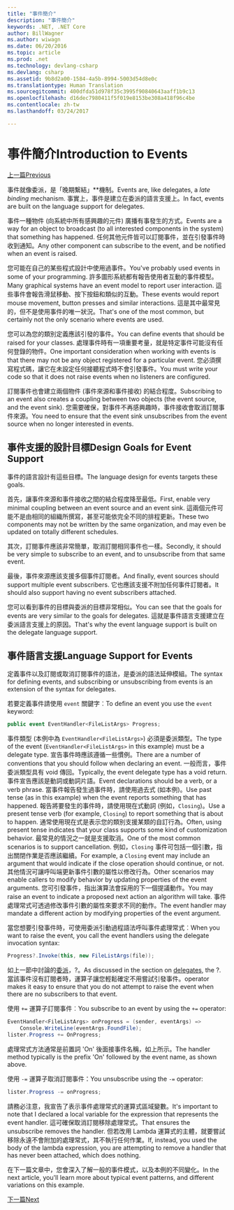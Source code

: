 ```yaml
---
title: "事件簡介"
description: "事件簡介"
keywords: .NET, .NET Core
author: BillWagner
ms.author: wiwagn
ms.date: 06/20/2016
ms.topic: article
ms.prod: .net
ms.technology: devlang-csharp
ms.devlang: csharp
ms.assetid: 9b8d2a00-1584-4a5b-8994-5003d54d8e0c
ms.translationtype: Human Translation
ms.sourcegitcommit: 400dfda51d978f35c3995f90840643aaff1b9c13
ms.openlocfilehash: d16dec7980411f5f019e8153be308a418f96c4be
ms.contentlocale: zh-tw
ms.lasthandoff: 03/24/2017

---
```


# <a name="introduction-to-events"></a><span data-ttu-id="c6194-104">事件簡介</span><span class="sxs-lookup"><span data-stu-id="c6194-104">Introduction to Events</span></span>

[<span data-ttu-id="c6194-105">上一篇</span><span class="sxs-lookup"><span data-stu-id="c6194-105">Previous</span></span>](delegates-patterns.md)

<span data-ttu-id="c6194-106">事件就像委派，是「晚期繫結」**機制。</span><span class="sxs-lookup"><span data-stu-id="c6194-106">Events are, like delegates, a *late binding* mechanism.</span></span> <span data-ttu-id="c6194-107">事實上，事件是建立在委派的語言支援上。</span><span class="sxs-lookup"><span data-stu-id="c6194-107">In fact, events are built on the language support for delegates.</span></span>

<span data-ttu-id="c6194-108">事件一種物件 (向系統中所有感興趣的元件) 廣播有事發生的方式。</span><span class="sxs-lookup"><span data-stu-id="c6194-108">Events are a way for an object to broadcast (to all interested components in the system) that something has happened.</span></span> <span data-ttu-id="c6194-109">任何其他元件皆可以訂閱事件，並在引發事件時收到通知。</span><span class="sxs-lookup"><span data-stu-id="c6194-109">Any other component can subscribe to the event, and be notified when an event is raised.</span></span>

<span data-ttu-id="c6194-110">您可能在自己的某些程式設計中使用過事件。</span><span class="sxs-lookup"><span data-stu-id="c6194-110">You've probably used events in some of your programming.</span></span> <span data-ttu-id="c6194-111">許多圖形系統都有報告使用者互動的事件模型。</span><span class="sxs-lookup"><span data-stu-id="c6194-111">Many graphical systems have an event model to report user interaction.</span></span> <span data-ttu-id="c6194-112">這些事件會報告滑鼠移動、按下按鈕和類似的互動。</span><span class="sxs-lookup"><span data-stu-id="c6194-112">These events would report mouse movement, button presses and similar interactions.</span></span> <span data-ttu-id="c6194-113">這是其中最常見的，但不是使用事件的唯一狀況。</span><span class="sxs-lookup"><span data-stu-id="c6194-113">That's one of the most common, but certainly not the only scenario where events are used.</span></span>

<span data-ttu-id="c6194-114">您可以為您的類別定義應該引發的事件。</span><span class="sxs-lookup"><span data-stu-id="c6194-114">You can define events that should be raised for your classes.</span></span> <span data-ttu-id="c6194-115">處理事件時有一項重要考量，就是特定事件可能沒有任何登錄的物件。</span><span class="sxs-lookup"><span data-stu-id="c6194-115">One important consideration when working with events is that there may not be any object registered for a particular event.</span></span> <span data-ttu-id="c6194-116">您必須撰寫程式碼，讓它在未設定任何接聽程式時不會引發事件。</span><span class="sxs-lookup"><span data-stu-id="c6194-116">You must write your code so that it does not raise events when no listeners are configured.</span></span>

<span data-ttu-id="c6194-117">訂閱事件也會建立兩個物件 (事件來源和事件接收) 的結合程度。</span><span class="sxs-lookup"><span data-stu-id="c6194-117">Subscribing to an event also creates a coupling between two objects (the event source, and the event sink).</span></span> <span data-ttu-id="c6194-118">您需要確保，對事件不再感興趣時，事件接收會取消訂閱事件來源。</span><span class="sxs-lookup"><span data-stu-id="c6194-118">You need to ensure that the event sink unsubscribes from the event source when no longer interested in events.</span></span>

## <a name="design-goals-for-event-support"></a><span data-ttu-id="c6194-119">事件支援的設計目標</span><span class="sxs-lookup"><span data-stu-id="c6194-119">Design Goals for Event Support</span></span>

<span data-ttu-id="c6194-120">事件的語言設計有這些目標。</span><span class="sxs-lookup"><span data-stu-id="c6194-120">The language design for events targets these goals.</span></span>

<span data-ttu-id="c6194-121">首先，讓事件來源和事件接收之間的結合程度降至最低。</span><span class="sxs-lookup"><span data-stu-id="c6194-121">First, enable very minimal coupling between an event source and an event sink.</span></span> <span data-ttu-id="c6194-122">這兩個元件可能不是由相同的組織所撰寫，甚至可能依完全不同的排程更新。</span><span class="sxs-lookup"><span data-stu-id="c6194-122">These two components may not be written by the same organization, and may even be updated on totally different schedules.</span></span>

<span data-ttu-id="c6194-123">其次，訂閱事件應該非常簡單，取消訂閱相同事件也一樣。</span><span class="sxs-lookup"><span data-stu-id="c6194-123">Secondly, it should be very simple to subscribe to an event, and to unsubscribe from that same event.</span></span>

<span data-ttu-id="c6194-124">最後，事件來源應該支援多個事件訂閱者。</span><span class="sxs-lookup"><span data-stu-id="c6194-124">And finally, event sources should support multiple event subscribers.</span></span> <span data-ttu-id="c6194-125">它也應該支援不附加任何事件訂閱者。</span><span class="sxs-lookup"><span data-stu-id="c6194-125">It should also support having no event subscribers attached.</span></span>

<span data-ttu-id="c6194-126">您可以看到事件的目標與委派的目標非常相似。</span><span class="sxs-lookup"><span data-stu-id="c6194-126">You can see that the goals for events are very similar to the goals for delegates.</span></span>
<span data-ttu-id="c6194-127">這就是事件語言支援建立在委派語言支援上的原因。</span><span class="sxs-lookup"><span data-stu-id="c6194-127">That's why the event language support is built on the delegate language support.</span></span>

## <a name="language-support-for-events"></a><span data-ttu-id="c6194-128">事件語言支援</span><span class="sxs-lookup"><span data-stu-id="c6194-128">Language Support for Events</span></span>

<span data-ttu-id="c6194-129">定義事件以及訂閱或取消訂閱事件的語法，是委派的語法延伸模組。</span><span class="sxs-lookup"><span data-stu-id="c6194-129">The syntax for defining events, and subscribing or unsubscribing from events is an extension of the syntax for delegates.</span></span>

<span data-ttu-id="c6194-130">若要定義事件請使用 `event` 關鍵字︰</span><span class="sxs-lookup"><span data-stu-id="c6194-130">To define an event you use the `event` keyword:</span></span>

```csharp
public event EventHandler<FileListArgs> Progress;
```

<span data-ttu-id="c6194-131">事件類型 (本例中為 `EventHandler<FileListArgs>`) 必須是委派類型。</span><span class="sxs-lookup"><span data-stu-id="c6194-131">The type of the event (`EventHandler<FileListArgs>` in this example) must be a delegate type.</span></span> <span data-ttu-id="c6194-132">宣告事件時應該遵循一些慣例。</span><span class="sxs-lookup"><span data-stu-id="c6194-132">There are a number of conventions that you should follow when declaring an event.</span></span> <span data-ttu-id="c6194-133">一般而言，事件委派類型具有 void 傳回。</span><span class="sxs-lookup"><span data-stu-id="c6194-133">Typically, the event delegate type has a void return.</span></span>
<span data-ttu-id="c6194-134">事件宣告應該是動詞或動詞片語。</span><span class="sxs-lookup"><span data-stu-id="c6194-134">Event declarations should be a verb, or a verb phrase.</span></span>
<span data-ttu-id="c6194-135">當事件報告發生過事件時，請使用過去式 (如本例)。</span><span class="sxs-lookup"><span data-stu-id="c6194-135">Use past tense (as in this example) when the event reports something that has happened.</span></span> <span data-ttu-id="c6194-136">報告將要發生的事件時，請使用現在式動詞 (例如，`Closing`)。</span><span class="sxs-lookup"><span data-stu-id="c6194-136">Use a present tense verb (for example, `Closing`) to report something that is about to happen.</span></span> <span data-ttu-id="c6194-137">通常使用現在式是表示您的類別支援某類的自訂行為。</span><span class="sxs-lookup"><span data-stu-id="c6194-137">Often, using present tense indicates that your class supports some kind of customization behavior.</span></span> <span data-ttu-id="c6194-138">最常見的情況之一就是支援取消。</span><span class="sxs-lookup"><span data-stu-id="c6194-138">One of the most common scenarios is to support cancellation.</span></span> <span data-ttu-id="c6194-139">例如，`Closing` 事件可包括一個引數，指出關閉作業是否應該繼續。</span><span class="sxs-lookup"><span data-stu-id="c6194-139">For example, a `Closing` event may include an argument that would indicate if the close operation should continue, or not.</span></span>  <span data-ttu-id="c6194-140">其他情況可讓呼叫端更新事件引數的屬性以修改行為。</span><span class="sxs-lookup"><span data-stu-id="c6194-140">Other scenarios may enable callers to modify behavior by updating properties of the event arguments.</span></span> <span data-ttu-id="c6194-141">您可引發事件，指出演算法會採用的下一個提議動作。</span><span class="sxs-lookup"><span data-stu-id="c6194-141">You may raise an event to indicate a proposed next action an algorithm will take.</span></span> <span data-ttu-id="c6194-142">事件處理常式可透過修改事件引數的屬性來要求不同的動作。</span><span class="sxs-lookup"><span data-stu-id="c6194-142">The event handler may mandate a different action by modifying  properties of the event argument.</span></span>

<span data-ttu-id="c6194-143">當您想要引發事件時，可使用委派引動過程語法呼叫事件處理常式︰</span><span class="sxs-lookup"><span data-stu-id="c6194-143">When you want to raise the event, you call the event handlers using the delegate invocation syntax:</span></span>

```csharp
Progress?.Invoke(this, new FileListArgs(file));
```

<span data-ttu-id="c6194-144">如上一節中討論的[委派](delegates-patterns.md)，?。</span><span class="sxs-lookup"><span data-stu-id="c6194-144">As discussed in the section on [delegates](delegates-patterns.md), the ?.</span></span>
<span data-ttu-id="c6194-145">當該事件沒有訂閱者時，運算子讓您輕鬆確定不用嘗試引發事件。</span><span class="sxs-lookup"><span data-stu-id="c6194-145">operator makes it easy to ensure that you do not attempt to raise the event when there are no subscribers to that event.</span></span>
 
<span data-ttu-id="c6194-146">使用 `+=` 運算子訂閱事件︰</span><span class="sxs-lookup"><span data-stu-id="c6194-146">You subscribe to an event by using the `+=` operator:</span></span>

```csharp
EventHandler<FileListArgs> onProgress = (sender, eventArgs) => 
    Console.WriteLine(eventArgs.FoundFile);
lister.Progress += OnProgress;
```

<span data-ttu-id="c6194-147">處理常式方法通常是前置詞 'On' 後面接事件名稱，如上所示。</span><span class="sxs-lookup"><span data-stu-id="c6194-147">The handler method typically is the prefix 'On' followed by the event name, as shown above.</span></span>

<span data-ttu-id="c6194-148">使用 `-=` 運算子取消訂閱事件：</span><span class="sxs-lookup"><span data-stu-id="c6194-148">You unsubscribe using the `-=` operator:</span></span>

```csharp
lister.Progress -= onProgress;
```

<span data-ttu-id="c6194-149">請務必注意，我宣告了表示事件處理常式的運算式區域變數。</span><span class="sxs-lookup"><span data-stu-id="c6194-149">It's important to note that I declared a local variable for the expression that represents the event handler.</span></span> <span data-ttu-id="c6194-150">這可確保取消訂閱移除處理常式。</span><span class="sxs-lookup"><span data-stu-id="c6194-150">That ensures the unsubscribe removes the handler.</span></span>
<span data-ttu-id="c6194-151">但若改用 Lambda 運算式的主體，就要嘗試移除永遠不會附加的處理常式，其不執行任何作業。</span><span class="sxs-lookup"><span data-stu-id="c6194-151">If, instead, you used the body of the lambda expression, you are attempting to remove a handler that has never been attached, which does nothing.</span></span>

<span data-ttu-id="c6194-152">在下一篇文章中，您會深入了解一般的事件模式，以及本例的不同變化。</span><span class="sxs-lookup"><span data-stu-id="c6194-152">In the next article, you'll learn more about typical event patterns, and different variations on this example.</span></span>

[<span data-ttu-id="c6194-153">下一篇</span><span class="sxs-lookup"><span data-stu-id="c6194-153">Next</span></span>](event-pattern.md)

